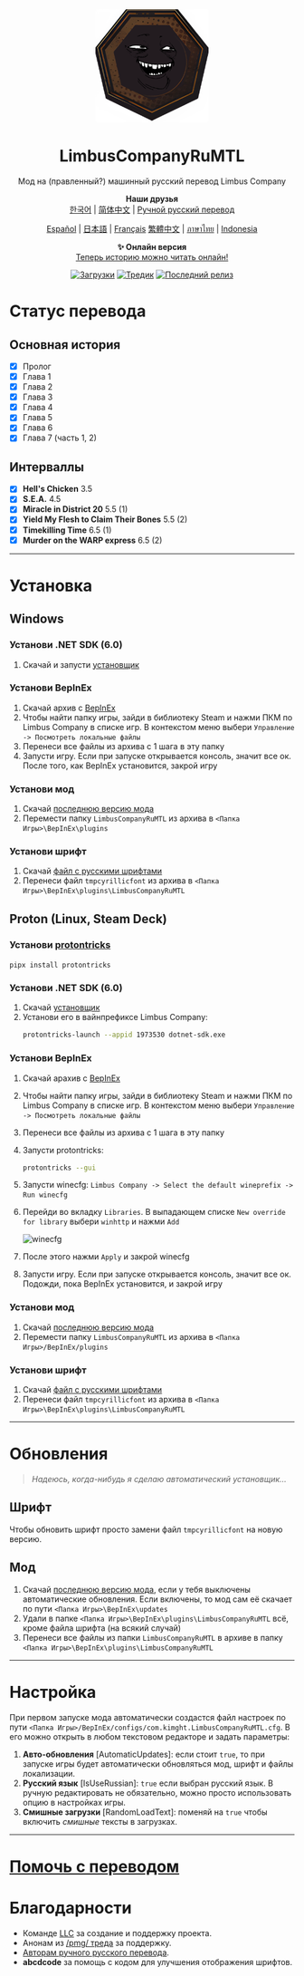 <div align="center">
<a href="https://github.com/kimght/LimbusCompanyRuMTL">
   <img src="https://github.com/kimght/LimbusCompanyRuMTL/blob/main/assets/logo.png"
      width="200"
      height="200"/>
</a>
   
# LimbusCompanyRuMTL
Мод на (правленный?) машинный русский перевод Limbus Company
   
<b>Наши друзья</b><br/>
[한국어](https://limbuscompany.kr) | [简体中文](https://github.com/LocalizeLimbusCompany/LocalizeLimbusCompany) | [Ручной русский перевод](https://github.com/Crescent-Corporation/LimbusCompanyBusRUS)

[Español](https://github.com/Dreams-Office/LimbusCompanySpanishTranslationTeam) | [日本語](https://limbuscompany.kr) | [Français](https://github.com/Eden-Office/LimbusCompanyBusFR)
[繁體中文](https://github.com/SmallYuanSY/LocalizeLimbusCompany) | [ภาษาไทย](https://github.com/JoshSnappas/LocalizeLimbusCompanyTH) | [Indonesia](https://github.com/ArtefactX1/LocalizeLimbusID)

<b>✨ Онлайн версия</b><br/>
[Теперь историю можно читать онлайн!](https://kimght.github.io)

[![Загрузки](https://img.shields.io/github/downloads/kimght/LimbusCompanyRuMTL/total?style=flat-square&label=%D0%92%D1%81%D0%B5%D0%B3%D0%BE%20%D0%B7%D0%B0%D0%B3%D1%80%D1%83%D0%B7%D0%BE%D0%BA&color=%23707489)](../../releases)
[![Тредик](https://img.shields.io/badge/%2Fpmg%2F-thread?style=flat-square&label=%D0%9B%D0%B8%D0%B3%D0%BC%D1%83%D1%81%20%D0%A2%D1%80%D0%B5%D0%B4%D0%B8%D0%BA&color=%23f99b06)](https://2ch.hk/gacha/catalog.html)
[![Последний релиз](https://img.shields.io/github/v/release/kimght/LimbusCompanyRuMTL?style=flat-square&label=%D0%9F%D0%BE%D1%81%D0%BB%D0%B5%D0%B4%D0%BD%D1%8F%D1%8F%20%D0%B2%D0%B5%D1%80%D1%81%D0%B8%D1%8F&labelColor=%23707489&color=%23484f58)](../../releases/latest)
</div>

# Статус перевода
## Основная история
- [x] Пролог
- [x] Глава 1
- [x] Глава 2
- [x] Глава 3
- [x] Глава 4
- [x] Глава 5
- [x] Глава 6
- [x] Глава 7 (часть 1, 2)

## Интерваллы
- [x] **Hell's Chicken** 3.5
- [x] **S.E.A.** 4.5
- [x] **Miracle in District 20** 5.5 (1)
- [x] **Yield My Flesh to Claim Their Bones** 5.5 (2)
- [x] **Timekilling Time** 6.5 (1)
- [x] **Murder on the WARP express** 6.5 (2)

---

# Установка
## Windows
### Установи .NET SDK (6.0)
1. Скачай и запусти [установщик](https://dotnet.microsoft.com/en-us/download/dotnet/thank-you/sdk-6.0.413-windows-x64-installer)

### Установи BepInEx
1. Скачай архив с [BepInEx](https://builds.bepinex.dev/projects/bepinex_be/692/BepInEx-Unity.IL2CPP-win-x64-6.0.0-be.692%2B851521c.zip)
2. Чтобы найти папку игры, зайди в библиотеку Steam и нажми ПКМ по Limbus Company в списке игр. В контекстом меню выбери `Управление -> Посмотреть локальные файлы`
3. Перенеси все файлы из архива с 1 шага в эту папку
4. Запусти игру. Если при запуске открывается консоль, значит все ок. После того, как BepInEx установится, закрой игру

### Установи мод
1. Скачай [последнюю версию мода](../../releases/latest)
2. Перемести папку `LimbusCompanyRuMTL` из архива в `<Папка Игры>\BepInEx\plugins`

### Установи шрифт
1. Скачай [файл с русскими шрифтами](https://github.com/kimght/LimbusCyrillicFont/releases/latest)
2. Перенеси файл `tmpcyrillicfont` из архива в `<Папка Игры>\BepInEx\plugins\LimbusCompanyRuMTL`

## Proton (Linux, Steam Deck)
### Установи [protontricks](https://github.com/Matoking/protontricks)
`pipx install protontricks`

### Установи .NET SDK (6.0)
1. Скачай [установщик](https://dotnet.microsoft.com/en-us/download/dotnet/thank-you/sdk-6.0.413-windows-x64-installer)
2. Установи его в вайнпрефиксе Limbus Company:
   ```bash
   protontricks-launch --appid 1973530 dotnet-sdk.exe
   ```

### Установи BepInEx
1. Скачай арахив с [BepInEx](https://builds.bepinex.dev/projects/bepinex_be/692/BepInEx-Unity.IL2CPP-win-x64-6.0.0-be.692%2B851521c.zip)
2. Чтобы найти папку игры, зайди в библиотеку Steam и нажми ПКМ по Limbus Company в списке игр. В контекстом меню выбери `Управление -> Посмотреть локальные файлы`
3. Перенеси все файлы из архива с 1 шага в эту папку
4. Запусти protontricks:
   ```bash
   protontricks --gui
   ```
5. Запусти winecfg: `Limbus Company -> Select the default wineprefix -> Run winecfg`
6. Перейди во вкладку `Libraries`. В выпадающем списке `New override for library` выбери `winhttp` и нажми `Add`
   
   ![winecfg](https://docs.bepinex.dev/articles/advanced/images/winecfg_add_lib.png)
   
8. После этого нажми `Apply` и закрой winecfg
9. Запусти игру. Если при запуске открывается консоль, значит все ок. Подожди, пока BepInEx установится, и закрой игру

### Установи мод
1. Скачай [последнюю версию мода](../../releases/latest)
2. Перемести папку `LimbusCompanyRuMTL` из архива в `<Папка Игры>/BepInEx/plugins`

### Установи шрифт
1. Скачай [файл с русскими шрифтами](https://github.com/kimght/LimbusCyrillicFont/releases/latest)
2. Перенеси файл `tmpcyrillicfont` из архива в `<Папка Игры>\BepInEx\plugins\LimbusCompanyRuMTL`

---

# Обновления
> *Надеюсь, когда-нибудь я сделаю автоматический установщик...*

## Шрифт
Чтобы обновить шрифт просто замени файл `tmpcyrillicfont` на новую версию.

## Мод
1. Скачай [последнюю версию мода](../../releases/latest), если у тебя выключены автоматические обновления. Если включены, то мод сам её скачает по пути `<Папка Игры>\BepInEx\updates`
2. Удали в папке `<Папка Игры>\BepInEx\plugins\LimbusCompanyRuMTL` всё, кроме файла шрифта (на всякий случай)
3. Перенеси все файлы из папки `LimbusCompanyRuMTL` в архиве в папку `<Папка Игры>\BepInEx\plugins\LimbusCompanyRuMTL`

---

# Настройка
При первом запуске мода автоматически создастся файл настроек по пути `<Папка Игры>/BepInEx/configs/com.kimght.LimbusCompanyRuMTL.cfg`.
В его можно открыть в любом текстовом редакторе и задать параметры:
1. **Авто-обновления** [AutomaticUpdates]: если стоит `true`, то при запуске игры будет автоматически обновляться мод, шрифт и файлы локализации.
2. **Русский язык** [IsUseRussian]: `true` если выбран русский язык. В ручную редактировать не обязательно, можно просто использовать опцию в настройках игры.
3. **Смишные загрузки** [RandomLoadText]: поменяй на `true` чтобы включить *смишные* тексты в загрузках.

---

# [Помочь с переводом](https://github.com/kimght/LimbusStory)

# Благодарности
- Команде [LLC](https://github.com/LocalizeLimbusCompany) за создание и поддержку проекта.
- Анонам из [/pmg/ треда](https://2ch.hk/gacha/catalog.html) за поддержку.
- [Авторам ручного русского перевода](https://github.com/Crescent-Corporation/LimbusCompanyBusRUS).
- <b>abcdcode</b> за помощь с кодом для улучшения отображения шрифтов.
